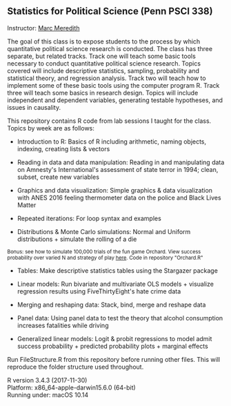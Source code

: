 ## Statistics for Political Science (Penn PSCI 338)

Instructor: [Marc Meredith](https://www.sas.upenn.edu/~marcmere/)

The goal of this class is to expose students to the process by which quantitative political science research is conducted. The class has three separate, but related tracks. Track one will teach some basic tools necessary to conduct quantitative political science research. Topics covered will include descriptive statistics, sampling, probability and statistical theory, and regression analysis. Track two will teach how to implement some of these basic tools using the computer program R. Track three will teach some basics in research design. Topics will include independent and dependent variables, generating testable hypotheses, and issues in causality.

This repository contains R code from lab sessions I taught for the class. Topics by week are as follows:

* Introduction to R: Basics of R including arithmetic, naming objects, indexing, creating lists & vectors

* Reading in data and data manipulation: Reading in and manipulating data on Amnesty's International's assessment of state terror in 1994; clean, subset, create new variables

* Graphics and data visualization: Simple graphics & data visualization with ANES 2016 feeling thermometer data on the police and Black Lives Matter

* Repeated iterations: For loop syntax and examples

* Distributions & Monte Carlo simulations: Normal and Uniform distributions + simulate the rolling of a die 

<sub>Bonus: see how to simulate 100,000 trials of the fun game Orchard. View success probability over varied N and strategy of play [here](https://sumitrabadrinathan.shinyapps.io/Orchard-Simulation/). Code in repository "Orchard.R"</sub>

* Tables: Make descriptive statistics tables using the Stargazer package

* Linear models: Run bivariate and multivariate OLS models + visualize regression results using FiveThirtyEight's hate crime data

* Merging and reshaping data: Stack, bind, merge and reshape data

* Panel data: Using panel data to test the theory that alcohol consumption increases fatalities while driving

* Generalized linear models: Logit & probit regressions to model admit success probability + predicted probability plots + marginal effects


Run FileStructure.R from this repository before running other files. This will reproduce the folder structure used throughout.

R version 3.4.3 (2017-11-30)
<br>Platform: x86_64-apple-darwin15.6.0 (64-bit)
<br>Running under: macOS  10.14
